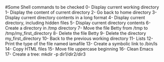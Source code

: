 #Some Shell commands to be checked
0- Display current working directory
1- Display the content of current directory
2- Go back to home directory
3- Display current directory contents in a long format
4- Display current directory, including hidden files
5- Display current directory contents
6- Create a directory in /tmp directory
7- Move the file Betty from /tmp to /tmp/my_first_directory
8- Delete the file Betty
9- Delete the directory my_first_directory
10- Back to the previous working directory
11- Lists
12- Print the type of the file named iamafile
13- Create a symbolic link to /bin/ls
14- Copy HTML files
15- Move file uppercase beginning
16- Clean Emacs
17- Create a tree: mkdir -p dir1/dir2/dir3
